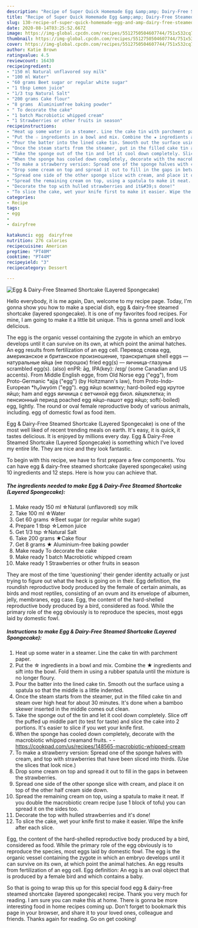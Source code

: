 ```yaml
---
description: "Recipe of Super Quick Homemade Egg &amp;amp; Dairy-Free Steamed Shortcake (Layered Spongecake)"
title: "Recipe of Super Quick Homemade Egg &amp;amp; Dairy-Free Steamed Shortcake (Layered Spongecake)"
slug: 130-recipe-of-super-quick-homemade-egg-and-amp-dairy-free-steamed-shortcake-layered-spongecake
date: 2020-08-14T03:25:52.667Z
image: https://img-global.cpcdn.com/recipes/5512750504607744/751x532cq70/egg-dairy-free-steamed-shortcake-layered-spongecake-recipe-main-photo.jpg
thumbnail: https://img-global.cpcdn.com/recipes/5512750504607744/751x532cq70/egg-dairy-free-steamed-shortcake-layered-spongecake-recipe-main-photo.jpg
cover: https://img-global.cpcdn.com/recipes/5512750504607744/751x532cq70/egg-dairy-free-steamed-shortcake-layered-spongecake-recipe-main-photo.jpg
author: Katie Brown
ratingvalue: 4.5
reviewcount: 16430
recipeingredient:
- "150 ml Natural unflavored soy milk"
- "100 ml Water"
- "60 grams Beet sugar or regular white sugar"
- "1 tbsp Lemon juice"
- "1/3 tsp Natural Salt"
- "200 grams Cake flour"
- "8 grams  Aluminiumfree baking powder"
- " To decorate the cake"
- "1 batch Macrobiotic whipped cream"
- "1 Strawberries or other fruits in season"
recipeinstructions:
- "Heat up some water in a steamer. Line the cake tin with parchment paper."
- "Put the ☆ ingredients in a bowl and mix. Combine the ★ ingredients and sift into the bowl. Fold them in using a rubber spatula until the mixture is no longer floury."
- "Pour the batter into the lined cake tin. Smooth out the surface using a spatula so that the middle is a little indented."
- "Once the steam starts from the steamer, put in the filled cake tin and steam over high heat for about 30 minutes. It&#39;s done when a bamboo skewer inserted in the middle comes out clean."
- "Take the sponge out of the tin and let it cool down completely. Slice off the puffed up middle part (to test for taste) and slice the cake into 2 portions. It&#39;s easier to slice if you wet your knife first."
- "When the sponge has cooled down completely, decorate with the macrobiotic whipped creamand fruits.  https://cookpad.com/us/recipes/148565-macrobiotic-whipped-cream"
- "To make a strawberry version: Spread one of the sponge halves with cream, and top with strawberries that have been sliced into thirds. (Use the slices that look nice.)"
- "Drop some cream on top and spread it out to fill in the gaps in between the strawberries."
- "Spread one side of the other sponge slice with cream, and place it on top of the other half cream side down."
- "Spread the remaining cream on top, using a spatula to make it neat. If you double the macrobiotic cream recipe (use 1 block of tofu) you can spread it on the sides too."
- "Decorate the top with hulled strawberries and it&#39;s done!"
- "To slice the cake, wet your knife first to make it easier. Wipe the knife after each slice."
categories:
- Recipe
tags:
- egg
- 
- dairyfree

katakunci: egg  dairyfree 
nutrition: 276 calories
recipecuisine: American
preptime: "PT40M"
cooktime: "PT44M"
recipeyield: "3"
recipecategory: Dessert

---
```



![Egg &amp; Dairy-Free Steamed Shortcake (Layered Spongecake)](https://img-global.cpcdn.com/recipes/5512750504607744/751x532cq70/egg-dairy-free-steamed-shortcake-layered-spongecake-recipe-main-photo.jpg)

Hello everybody, it is me again, Dan, welcome to my recipe page. Today, I'm gonna show you how to make a special dish, egg &amp; dairy-free steamed shortcake (layered spongecake). It is one of my favorites food recipes. For mine, I am going to make it a little bit unique. This is gonna smell and look delicious.

The egg is the organic vessel containing the zygote in which an embryo develops until it can survive on its own, at which point the animal hatches. An egg results from fertilization of an egg cell. Перевод слова egg, американское и британское произношение, транскрипция shell eggs — натуральные яйца (не порошок) fried egg(s) — яичница-глазунья scrambled egg(s). (also) enPR: āg, IPA(key): /eɪɡ/ (some Canadian and US accents). From Middle English egge, from Old Norse egg (&#34;egg&#34;), from Proto-Germanic *ajją (&#34;egg&#34;) (by Holtzmann&#39;s law), from Proto-Indo-European *h₂ōwyóm (&#34;egg&#34;). egg яйцо всмятку; hard-boiled egg крутое яйцо; ham and eggs яичница с ветчиной egg биол. яйцеклетка; in пенсионный период poached egg яйцо-пашот egg яйцо; soft(-boiled) egg, lightly. The round or oval female reproductive body of various animals, including. egg of domestic fowl as food item.

Egg &amp; Dairy-Free Steamed Shortcake (Layered Spongecake) is one of the most well liked of recent trending meals on earth. It's easy, it is quick, it tastes delicious. It is enjoyed by millions every day. Egg &amp; Dairy-Free Steamed Shortcake (Layered Spongecake) is something which I've loved my entire life. They are nice and they look fantastic.


To begin with this recipe, we have to first prepare a few components. You can have egg &amp; dairy-free steamed shortcake (layered spongecake) using 10 ingredients and 12 steps. Here is how you can achieve that.

<!--inarticleads1-->

##### The ingredients needed to make Egg &amp; Dairy-Free Steamed Shortcake (Layered Spongecake):

1. Make ready 150 ml ☆Natural (unflavored) soy milk
1. Take 100 ml ☆Water
1. Get 60 grams ☆Beet sugar (or regular white sugar)
1. Prepare 1 tbsp ☆Lemon juice
1. Get 1/3 tsp ☆Natural Salt
1. Take 200 grams ★Cake flour
1. Get 8 grams ★ Aluminium-free baking powder
1. Make ready  To decorate the cake
1. Make ready 1 batch Macrobiotic whipped cream
1. Make ready 1 Strawberries or other fruits in season


They are most of the time &#39;questioning&#39; their gender identity actually or just trying to figure out what the heck is going on in their. Egg definition, the roundish reproductive body produced by the female of certain animals, as birds and most reptiles, consisting of an ovum and its envelope of albumen, jelly, membranes, egg case. Egg, the content of the hard-shelled reproductive body produced by a bird, considered as food. While the primary role of the egg obviously is to reproduce the species, most eggs laid by domestic fowl. 

<!--inarticleads2-->

##### Instructions to make Egg &amp; Dairy-Free Steamed Shortcake (Layered Spongecake):

1. Heat up some water in a steamer. Line the cake tin with parchment paper.
1. Put the ☆ ingredients in a bowl and mix. Combine the ★ ingredients and sift into the bowl. Fold them in using a rubber spatula until the mixture is no longer floury.
1. Pour the batter into the lined cake tin. Smooth out the surface using a spatula so that the middle is a little indented.
1. Once the steam starts from the steamer, put in the filled cake tin and steam over high heat for about 30 minutes. It&#39;s done when a bamboo skewer inserted in the middle comes out clean.
1. Take the sponge out of the tin and let it cool down completely. Slice off the puffed up middle part (to test for taste) and slice the cake into 2 portions. It&#39;s easier to slice if you wet your knife first.
1. When the sponge has cooled down completely, decorate with the macrobiotic whipped creamand fruits. -  - https://cookpad.com/us/recipes/148565-macrobiotic-whipped-cream
1. To make a strawberry version: Spread one of the sponge halves with cream, and top with strawberries that have been sliced into thirds. (Use the slices that look nice.)
1. Drop some cream on top and spread it out to fill in the gaps in between the strawberries.
1. Spread one side of the other sponge slice with cream, and place it on top of the other half cream side down.
1. Spread the remaining cream on top, using a spatula to make it neat. If you double the macrobiotic cream recipe (use 1 block of tofu) you can spread it on the sides too.
1. Decorate the top with hulled strawberries and it&#39;s done!
1. To slice the cake, wet your knife first to make it easier. Wipe the knife after each slice.


Egg, the content of the hard-shelled reproductive body produced by a bird, considered as food. While the primary role of the egg obviously is to reproduce the species, most eggs laid by domestic fowl. The egg is the organic vessel containing the zygote in which an embryo develops until it can survive on its own, at which point the animal hatches. An egg results from fertilization of an egg cell. Egg definition: An egg is an oval object that is produced by a female bird and which contains a baby. 

So that is going to wrap this up for this special food egg &amp; dairy-free steamed shortcake (layered spongecake) recipe. Thank you very much for reading. I am sure you can make this at home. There is gonna be more interesting food in home recipes coming up. Don't forget to bookmark this page in your browser, and share it to your loved ones, colleague and friends. Thanks again for reading. Go on get cooking!
